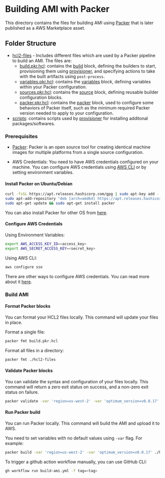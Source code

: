 # Building AMI with Packer

This directory contains the files for building AMI using [Packer](https://github.com/hashicorp/packer) that is later published as a AWS Marketplace asset.


## Folder Structure

- [hcl2-files](./hcl2-files/) - Includes different files which are used by a Packer pipeline to build an AMI. The files are:
  - [build.pkr.hcl](./hcl2-files/build.pkr.hcl): contains the [build](https://developer.hashicorp.com/packer/docs/templates/hcl_templates/blocks/build) block, defining the builders to start, provisioning them using [provisioner](https://developer.hashicorp.com/packer/docs/templates/hcl_templates/blocks/build/provisioner), and specifying actions to take with the built artifacts using `post-process`.
  - [variables.pkr.hcl](./hcl2-files/variables.pkr.hcl): contains the [variables](https://developer.hashicorp.com/packer/docs/templates/hcl_templates/blocks/variable) block, defining variables within your Packer configuration.
  - [sources.pkr.hcl](./hcl2-files/sources.pkr.hcl): contains the [source](https://developer.hashicorp.com/packer/docs/templates/hcl_templates/blocks/source) block, defining reusable builder configuration blocks.
  - [packer.pkr.hcl](./hcl2-files/packer.pkr.hcl): contains the [packer](https://developer.hashicorp.com/packer/docs/templates/hcl_templates/blocks/packer) block, used to configure some behaviors of Packer itself, such as the minimum required Packer version needed to apply to your configuration.
- [scripts](./scripts): contains scripts used by [provisioner](https://developer.hashicorp.com/packer/docs/templates/hcl_templates/blocks/build/provisioner) for installing additonal packages/softwares.


### Prerequisites
 - [Packer](https://developer.hashicorp.com/packer/docs/intro): Packer is an open source tool for creating identical machine images for multiple platforms from a single source configuration.

 - AWS Credentials: You need to have AWS credentials configured on your machine. You can configure AWS credentials using [AWS CLI](https://github.com/aws/aws-cli) or by setting environment variables.

 #### Install Packer on Ubuntu/Debian
 ```bash
 curl -fsSL https://apt.releases.hashicorp.com/gpg | sudo apt-key add -
 sudo apt-add-repository "deb [arch=amd64] https://apt.releases.hashicorp.com $(lsb_release -cs) main"
 sudo apt-get update && sudo apt-get install packer
 ```

You can also install Packer for other OS from [here](https://developer.hashicorp.com/packer/tutorials/docker-get-started/get-started-install-cli).

#### Configure AWS Credentials

Using Environment Variables:
```bash
export AWS_ACCESS_KEY_ID=<access_key>
export AWS_SECRET_ACCESS_KEY=<secret_key>
```

Using AWS CLI:
```bash
aws configure sso
```

There are other ways to configure AWS credentials. You can read more about it [here](https://github.com/aws/aws-cli?tab=readme-ov-file#configuration).

### Build AMI

#### Format Packer blocks
You can format your HCL2 files locally. This command will update your files in place.

Format a single file:
```bash
packer fmt build.pkr.hcl 
```

Format all files in a directory:
```bash
packer fmt ./hcl2-files
```

#### Validate Packer blocks
You can validate the syntax and configuration of your files locally. This command will return a zero exit status on success, and a non-zero exit status on failure. 

```bash
packer validate -var 'region=us-west-2' -var 'optimum_version=v0.0.17' ./hcl2-files
```

#### Run Packer build
You can run Packer locally. This command will build the AMI and upload it to AWS.

You need to set variables with no default values using `-var` flag. For example:
```bash
packer build -var 'region=us-west-2' -var 'optimum_version=v0.0.17' ./hcl2-files
```

To trigger a github action workflow manually, you can use GitHub CLI:
```bash
gh workflow run build-ami.yml -f tag=<tag>
```
